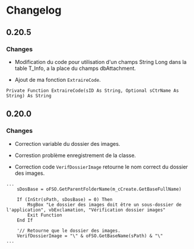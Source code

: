 # Changelog

## 0.20.5

### Changes

- Modification du code pour utilisation d'un champs String Long dans la table T_Info, a la place du champs dbAttachment.

- Ajout de ma fonction `ExtraireCode`.
  
```VB
Private Function ExtraireCode(sID As String, Optional sCtrName As String) As String
```

## 0.20.0

### Changes

- Correction variable du dossier des images.

- Correstion problème enregistrement de la classe.

- Correction code `VerifDossierImage` retourne le nom correct du dossier des images.

```VB
...
    sDosBase = oFSO.GetParentFolderName(m_cCreate.GetBaseFullName)

    If (InStr(sPath, sDosBase) = 0) Then
        MsgBox "Le dossier des images doit être un sous-dossier de l'application", vbExclamation, "Vérification dossier images"
        Exit Function
    End If

    '// Retourne que le dossier des images.
    VerifDossierImage = "\" & oFSO.GetBaseName(sPath) & "\"
...

```
